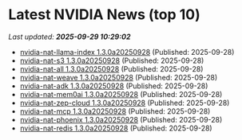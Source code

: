 # Latest NVIDIA News (top 10)
_Last updated: **2025-09-29 10:29:02**_

- [nvidia-nat-llama-index 1.3.0a20250928](https://pypi.org/project/nvidia-nat-llama-index/1.3.0a20250928/) (Published: 2025-09-28)
- [nvidia-nat-s3 1.3.0a20250928](https://pypi.org/project/nvidia-nat-s3/1.3.0a20250928/) (Published: 2025-09-28)
- [nvidia-nat-all 1.3.0a20250928](https://pypi.org/project/nvidia-nat-all/1.3.0a20250928/) (Published: 2025-09-28)
- [nvidia-nat-weave 1.3.0a20250928](https://pypi.org/project/nvidia-nat-weave/1.3.0a20250928/) (Published: 2025-09-28)
- [nvidia-nat-adk 1.3.0a20250928](https://pypi.org/project/nvidia-nat-adk/1.3.0a20250928/) (Published: 2025-09-28)
- [nvidia-nat-mem0ai 1.3.0a20250928](https://pypi.org/project/nvidia-nat-mem0ai/1.3.0a20250928/) (Published: 2025-09-28)
- [nvidia-nat-zep-cloud 1.3.0a20250928](https://pypi.org/project/nvidia-nat-zep-cloud/1.3.0a20250928/) (Published: 2025-09-28)
- [nvidia-nat-mcp 1.3.0a20250928](https://pypi.org/project/nvidia-nat-mcp/1.3.0a20250928/) (Published: 2025-09-28)
- [nvidia-nat-phoenix 1.3.0a20250928](https://pypi.org/project/nvidia-nat-phoenix/1.3.0a20250928/) (Published: 2025-09-28)
- [nvidia-nat-redis 1.3.0a20250928](https://pypi.org/project/nvidia-nat-redis/1.3.0a20250928/) (Published: 2025-09-28)
